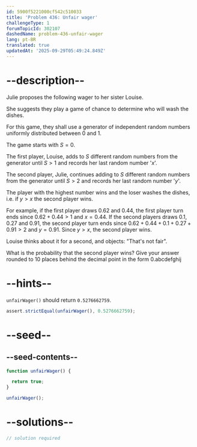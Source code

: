 ```yaml
---
id: 5900f5221000cf542c510033
title: 'Problem 436: Unfair wager'
challengeType: 1
forumTopicId: 302107
dashedName: problem-436-unfair-wager
lang: pt-BR
translated: true
updatedAt: '2025-09-29T05:49:24.849Z'
---
```


# --description--

Julie proposes the following wager to her sister Louise.

She suggests they play a game of chance to determine who will wash the dishes.

For this game, they shall use a generator of independent random numbers uniformly distributed between 0 and 1.

The game starts with $S = 0$.

The first player, Louise, adds to $S$ different random numbers from the generator until $S > 1$ and records her last random number '$x$'.

The second player, Julie, continues adding to $S$ different random numbers from the generator until $S > 2$ and records her last random number '$y$'.

The player with the highest number wins and the loser washes the dishes, i.e. if $y > x$ the second player wins.

For example, if the first player draws 0.62 and 0.44, the first player turn ends since $0.62 + 0.44 > 1$ and $x = 0.44$. If the second players draws 0.1, 0.27 and 0.91, the second player turn ends since $0.62 + 0.44 + 0.1 + 0.27 + 0.91 > 2$ and $y = 0.91$. Since $y > x$, the second player wins.

Louise thinks about it for a second, and objects: "That's not fair".

What is the probability that the second player wins? Give your answer rounded to 10 places behind the decimal point in the form 0.abcdefghij

# --hints--

`unfairWager()` should return `0.5276662759`.

```js
assert.strictEqual(unfairWager(), 0.5276662759);
```

# --seed--

## --seed-contents--

```js
function unfairWager() {

  return true;
}

unfairWager();
```

# --solutions--

```js
// solution required
```
